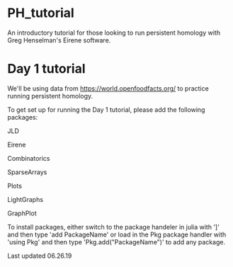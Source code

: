 # PH_tutorial
An introductory tutorial for those looking to run persistent homology with Greg Henselman's Eirene software.

# Day 1 tutorial
We'll be using data from https://world.openfoodfacts.org/ to practice running persistent homology. 

To get set up for running the Day 1 tutorial, please add the following packages:

JLD

Eirene

Combinatorics

SparseArrays

Plots

LightGraphs

GraphPlot

To install packages, either switch to the package handeler in julia with ']' and then type 'add PackageName' or load in the Pkg package
handler with 'using Pkg' and then type 'Pkg.add("PackageName")' to add any package.

Last updated 06.26.19
